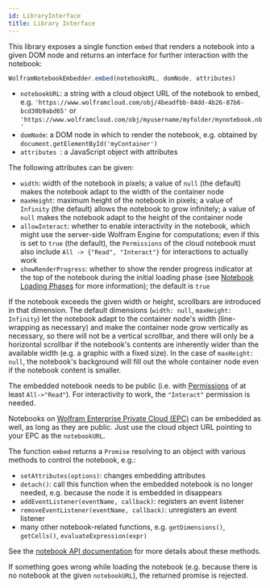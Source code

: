 ```yaml
---
id: LibraryInterface
title: Library Interface
---
```


This library exposes a single function `embed` that renders a notebook into a given DOM node and returns an interface for further interaction with the notebook:

```js
WolframNotebookEmbedder.embed(notebookURL, domNode, attributes)
```

* `notebookURL`: a string with a cloud object URL of the notebook to embed, e.g. `'https://www.wolframcloud.com/obj/4beadfbb-84dd-4b26-87b6-bcd30b9abd65'` or `'https://www.wolframcloud.com/obj/myusername/myfolder/mynotebook.nb'`
* `domNode`: a DOM node in which to render the notebook, e.g. obtained by `document.getElementById('myContainer')`
* `attributes `: a JavaScript object with attributes

The following attributes can be given:

* `width`: width of the notebook in pixels; a value of `null` (the default) makes the notebook adapt to the width of the container node
* `maxHeight`: maximum height of the notebook in pixels; a value of `Infinity` (the default) allows the notebook to grow infinitely; a value of `null` makes the notebook adapt to the height of the container node
* `allowInteract`: whether to enable interactivity in the notebook, which might use the server-side Wolfram Engine for computations; even if this is set to `true` (the default), the `Permissions` of the cloud notebook must also include `All -> {"Read", "Interact"}` for interactions to actually work
* `showRenderProgress`: whether to show the render progress indicator at the top of the notebook during the initial loading phase (see [Notebook Loading Phases](./NotebookLoadingPhases.md) for more information); the default is `true`

If the notebook exceeds the given width or height, scrollbars are introduced in that dimension. The default dimensions (`width: null`, `maxHeight: Infinity`) let the notebook adapt to the container node's width (line-wrapping as necessary) and make the container node grow vertically as necessary, so there will not be a vertical scrollbar, and there will only be a horizontal scrollbar if the notebook's contents are inherently wider than the available width (e.g. a graphic with a fixed size). In the case of `maxHeight: null`, the notebook's background will fill out the whole container node even if the notebook content is smaller.

The embedded notebook needs to be public (i.e. with [Permissions](https://reference.wolfram.com/language/ref/Permissions.html) of at least `All->"Read"`). For interactivity to work, the `"Interact"` permission is needed.

Notebooks on [Wolfram Enterprise Private Cloud (EPC)](https://www.wolfram.com/enterprise-private-cloud/) can be embedded as well, as long as they are public. Just use the cloud object URL pointing to your EPC as the `notebookURL`.

The function `embed` returns a `Promise` resolving to an object with various methods to control the notebook, e.g.:

* `setAttributes(options)`: changes embedding attributes
* `detach()`: call this function when the embedded notebook is no longer needed, e.g. because the node it is embedded in disappears
* `addEventListener(eventName, callback)`: registers an event listener
* `removeEventListener(eventName, callback)`: unregisters an event listener
* many other notebook-related functions, e.g. `getDimensions()`, `getCells()`, `evaluateExpression(expr)`

See the [notebook API documentation](./NotebookAPI.md) for more details about these methods.

If something goes wrong while loading the notebook (e.g. because there is no notebook at the given `notebookURL`), the returned promise is rejected.
